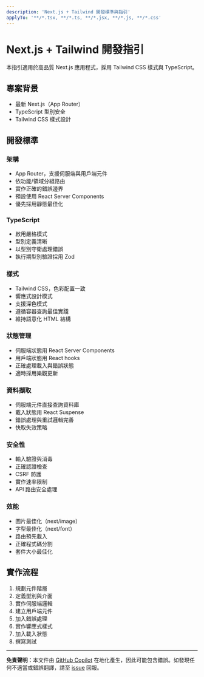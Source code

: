 ```yaml
---
description: 'Next.js + Tailwind 開發標準與指引'
applyTo: '**/*.tsx, **/*.ts, **/*.jsx, **/*.js, **/*.css'
---
```


# Next.js + Tailwind 開發指引

本指引適用於高品質 Next.js 應用程式，採用 Tailwind CSS 樣式與 TypeScript。

## 專案背景

- 最新 Next.js（App Router）
- TypeScript 型別安全
- Tailwind CSS 樣式設計

## 開發標準

### 架構
- App Router，支援伺服端與用戶端元件
- 依功能/領域分組路由
- 實作正確的錯誤邊界
- 預設使用 React Server Components
- 優先採用靜態最佳化

### TypeScript
- 啟用嚴格模式
- 型別定義清晰
- 以型別守衛處理錯誤
- 執行期型別驗證採用 Zod

### 樣式
- Tailwind CSS，色彩配置一致
- 響應式設計模式
- 支援深色模式
- 遵循容器查詢最佳實踐
- 維持語意化 HTML 結構

### 狀態管理
- 伺服端狀態用 React Server Components
- 用戶端狀態用 React hooks
- 正確處理載入與錯誤狀態
- 適時採用樂觀更新

### 資料擷取
- 伺服端元件直接查詢資料庫
- 載入狀態用 React Suspense
- 錯誤處理與重試邏輯完善
- 快取失效策略

### 安全性
- 輸入驗證與消毒
- 正確認證檢查
- CSRF 防護
- 實作速率限制
- API 路由安全處理

### 效能
- 圖片最佳化（next/image）
- 字型最佳化（next/font）
- 路由預先載入
- 正確程式碼分割
- 套件大小最佳化

## 實作流程
1. 規劃元件階層
2. 定義型別與介面
3. 實作伺服端邏輯
4. 建立用戶端元件
5. 加入錯誤處理
6. 實作響應式樣式
7. 加入載入狀態
8. 撰寫測試

---

**免責聲明**：本文件由 [GitHub Copilot](https://docs.github.com/copilot/about-github-copilot/what-is-github-copilot) 在地化產生，因此可能包含錯誤。如發現任何不適當或錯誤翻譯，請至 [issue](../../issues) 回報。
